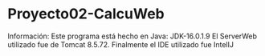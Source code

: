 # Proyecto02-CalcuWeb
 Información: Este programa está hecho en Java: JDK-16.0.1.9 El ServerWeb utilizado fue de Tomcat 8.5.72. Finalmente el IDE utilizado fue IntelIJ
